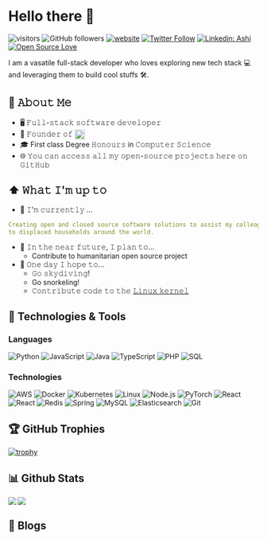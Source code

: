 <!-- [<img src="https://raw.githubusercontent.com/Raymo111/Raymo111/master/intro.gif" alt="👋 Hi there! I'm (nawaa(augus|tine Li)|https://nawaaugustine.com/)" title="👋 Hi there! I'm (nawa(augus|tine Li)|https://nawaaugustine.com/)"/>]([https://raymond.li/](https://nawaaugustine.com/)) -->

# Hello there 👋

![visitors](https://visitor-badge.laobi.icu/badge?page_id=nawaaugustine&color=00cf00)
![GitHub followers](https://img.shields.io/github/followers/nawaaugustine?label=Follow&style=social)
[![website](https://img.shields.io/badge/Website-46a2f1.svg?&style=flat-square&logo=Google-Chrome&logoColor=white&link=https://nawaaugustine.com/)](https://nawaaugustine.com/)
[![Twitter Follow](https://img.shields.io/twitter/follow/misteranmol?label=Follow)](https://twitter.com/intent/follow?screen_name=nawaaugustine)
[![Linkedin: Ashi](https://img.shields.io/badge/-nawa-blue?style=flat-square&logo=Linkedin&logoColor=white&link=https://www.linkedin.com/in/nawa-augustine-iii-817b5764/)](https://www.linkedin.com/in/nawa-augustine-iii-817b5764/)
[![Open Source Love](https://badges.frapsoft.com/os/v1/open-source.svg?v=102)](https://github.com/ellerbrock/open-source-badge/)

I am a vasatile full-stack developer who loves exploring new tech stack 💻 and leveraging them to build cool stuffs 🛠️.

## :book: 𝙰𝚋𝚘𝚞𝚝 𝙼𝚎
- 🖥 𝙵𝚞𝚕𝚕-𝚜𝚝𝚊𝚌𝚔 𝚜𝚘𝚏𝚝𝚠𝚊𝚛𝚎 𝚍𝚎𝚟𝚎𝚕𝚘𝚙𝚎𝚛
- 💼 𝙵𝚘𝚞𝚗𝚍𝚎𝚛 𝚘𝚏 [<img src="https://evanasoftware.com/wp-content/uploads/2022/08/Logo-Landscape.png" height="20em" align="center" alt="evanasoftware.com" title="augustinenawa"/>](https://evanasoftware.com)
- 🎓 First class Degree 𝙷𝚘𝚗𝚘𝚞𝚛𝚜 in 𝙲𝚘𝚖𝚙𝚞𝚝𝚎𝚛 𝚂𝚌𝚒𝚎𝚗𝚌𝚎
- 🌐 𝚈𝚘𝚞 𝚌𝚊𝚗 𝚊𝚌𝚌𝚎𝚜𝚜 𝚊𝚕𝚕 𝚖𝚢 𝚘𝚙𝚎𝚗-𝚜𝚘𝚞𝚛𝚌𝚎 𝚙𝚛𝚘𝚓𝚎𝚌𝚝𝚜 𝚑𝚎𝚛𝚎 𝚘𝚗 𝙶𝚒𝚝𝙷𝚞𝚋

## ⬆ 𝚆𝚑𝚊𝚝 𝙸'𝚖 𝚞𝚙 𝚝𝚘
- 🔨 𝙸'𝚖 𝚌𝚞𝚛𝚛𝚎𝚗𝚝𝚕𝚢 ...
```yaml
Creating open and closed source software solutions to assist my colleagues who provide life-saving assistance 
to displaced households around the world.
```
- 🎯 𝙸𝚗 𝚝𝚑𝚎 𝚗𝚎𝚊𝚛 𝚏𝚞𝚝𝚞𝚛𝚎, 𝙸 𝚙𝚕𝚊𝚗 𝚝𝚘...
	- Contribute to humanitarian open source project 
- 🤞 𝙾𝚗𝚎 𝚍𝚊𝚢 𝙸 𝚑𝚘𝚙𝚎 𝚝𝚘...
	- 𝙶𝚘 𝚜𝚔𝚢𝚍𝚒𝚟𝚒𝚗𝚐!
	- Go snorkeling!
	- 𝙲𝚘𝚗𝚝𝚛𝚒𝚋𝚞𝚝𝚎 𝚌𝚘𝚍𝚎 𝚝𝚘 𝚝𝚑𝚎 [𝙻𝚒𝚗𝚞𝚡 𝚔𝚎𝚛𝚗𝚎𝚕](https://github.com/torvalds/linux)

## 🔧 Technologies & Tools
### Languages

![Python](https://img.shields.io/badge/-Python-000?&logo=Python)
![JavaScript](https://img.shields.io/badge/-JavaScript-000?&logo=JavaScript)
![Java](https://img.shields.io/badge/-Java-000?&logo=Java&logoColor=007396)
![TypeScript](https://img.shields.io/badge/-TypeScript-000?&logo=TypeScript)
![PHP](https://img.shields.io/badge/-php-000?&logo=Php)
![SQL](https://img.shields.io/badge/-SQL-000?&logo=MySQL)

### Technologies

![AWS](https://img.shields.io/badge/-AWS-000?&logo=Amazon-AWS&logoColor=F90)
![Docker](https://img.shields.io/badge/-Docker-000?&logo=Docker)
![Kubernetes](https://img.shields.io/badge/-Kubernetes-000?&logo=Kubernetes)
![Linux](https://img.shields.io/badge/-Linux-000?&logo=Linux)
![Node.js](https://img.shields.io/badge/-Node.js-000?&logo=node.js)
![PyTorch](https://img.shields.io/badge/-PyTorch-000?&logo=PyTorch)
![React](https://img.shields.io/badge/-React-000?&logo=React)
![React](https://img.shields.io/badge/-Angular-000?&logo=Angular)
![Redis](https://img.shields.io/badge/-Redis-000?&logo=Redis)
![Spring](https://img.shields.io/badge/-Spring-000?&logo=Spring)
![MySQL](https://img.shields.io/badge/-MySQL-000?&logo=mysql)
![Elasticsearch](https://img.shields.io/badge/Elasticsearch-000?&logo=elasticsearch)
![Git](https://img.shields.io/badge/-Git-000?&logo=git)

## 🏆 GitHub Trophies

[![trophy](https://github-profile-trophy.vercel.app/?username=nawaaugustine&theme=nord&column=7)](https://github.com/ryo-ma/github-profile-trophy)

## 📊 Github Stats
<img align="left" src="https://github-readme-stats.vercel.app/api?username=nawaaugustine&show_icons=true&count_private=true&theme=transparent" />

<img src="https://github-readme-stats.vercel.app/api/top-langs/?username=nawaaugustine&layout=compact&count_private=true&theme=transparent" />

<!-- ## 🔔 𝙼𝚢 𝙻𝚊𝚝𝚎𝚜𝚝 𝙶𝚒𝚝𝙷𝚞𝚋 𝙼𝚎𝚝𝚛𝚒𝚌𝚜 -->
<br />

## 📝 Blogs


